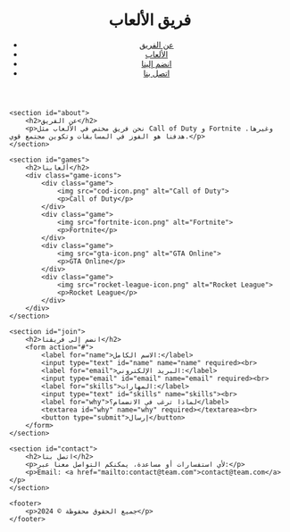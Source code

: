 <!DOCTYPE html>
<html lang="ar">
<head>
    <meta charset="UTF-8">
    <meta name="viewport" content="width=device-width, initial-scale=1.0">
    <title>موقع فريق الألعاب</title>
    <link rel="stylesheet" href="style.css">
</head>
<body>
    <header>
        <div class="logo">
            <h1>فريق الألعاب</h1>
        </div>
        <nav>
            <ul>
                <li><a href="#about">عن الفريق</a></li>
                <li><a href="#games">الألعاب</a></li>
                <li><a href="#join">انضم إلينا</a></li>
                <li><a href="#contact">اتصل بنا</a></li>
            </ul>
        </nav>
    </header>

    <section id="about">
        <h2>عن الفريق</h2>
        <p>نحن فريق مختص في الألعاب مثل Call of Duty و Fortnite وغيرها. هدفنا هو الفوز في المسابقات وتكوين مجتمع قوي.</p>
    </section>

    <section id="games">
        <h2>ألعابنا</h2>
        <div class="game-icons">
            <div class="game">
                <img src="cod-icon.png" alt="Call of Duty">
                <p>Call of Duty</p>
            </div>
            <div class="game">
                <img src="fortnite-icon.png" alt="Fortnite">
                <p>Fortnite</p>
            </div>
            <div class="game">
                <img src="gta-icon.png" alt="GTA Online">
                <p>GTA Online</p>
            </div>
            <div class="game">
                <img src="rocket-league-icon.png" alt="Rocket League">
                <p>Rocket League</p>
            </div>
        </div>
    </section>

    <section id="join">
        <h2>انضم إلى فريقنا</h2>
        <form action="#">
            <label for="name">الاسم الكامل:</label>
            <input type="text" id="name" name="name" required><br>
            <label for="email">البريد الإلكتروني:</label>
            <input type="email" id="email" name="email" required><br>
            <label for="skills">المهارات:</label>
            <input type="text" id="skills" name="skills"><br>
            <label for="why">لماذا ترغب في الانضمام؟</label>
            <textarea id="why" name="why" required></textarea><br>
            <button type="submit">إرسال</button>
        </form>
    </section>

    <section id="contact">
        <h2>اتصل بنا</h2>
        <p>لأي استفسارات أو مساعدة، يمكنكم التواصل معنا عبر:</p>
        <p>Email: <a href="mailto:contact@team.com">contact@team.com</a></p>
    </section>

    <footer>
        <p>جميع الحقوق محفوظة © 2024</p>
    </footer>
</body>
</html>
